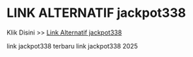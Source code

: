 # LINK ALTERNATIF jackpot338

Klik Disini >> <a href="https://linksto.pages.dev/">Link Alternatif jackpot338 </a>

link jackpot338 terbaru
link jackpot338 2025